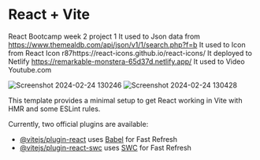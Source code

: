 # React + Vite
React Bootcamp week 2 project 1
It used to Json data from https://www.themealdb.com/api/json/v1/1/search.php?f=b
It used to Icon from React Icon r87https://react-icons.github.io/react-icons/
It deployed to Netlify https://remarkable-monstera-65d37d.netlify.app/
It used to Video Youtube.com

![Screenshot 2024-02-24 130246](https://github.com/cegerxwin/recipe-list/assets/31402706/aade19bb-fa2b-4206-9b7e-888bfb46ca62)
![Screenshot 2024-02-24 130428](https://github.com/cegerxwin/recipe-list/assets/31402706/a120c5b9-bb81-446a-9b46-456ad7c1f3ca)



This template provides a minimal setup to get React working in Vite with HMR and some ESLint rules.

Currently, two official plugins are available:

- [@vitejs/plugin-react](https://github.com/vitejs/vite-plugin-react/blob/main/packages/plugin-react/README.md) uses [Babel](https://babeljs.io/) for Fast Refresh
- [@vitejs/plugin-react-swc](https://github.com/vitejs/vite-plugin-react-swc) uses [SWC](https://swc.rs/) for Fast Refresh
